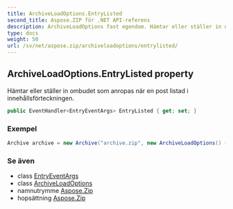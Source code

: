 ```yaml
---
title: ArchiveLoadOptions.EntryListed
second_title: Aspose.ZIP för .NET API-referens
description: ArchiveLoadOptions fast egendom. Hämtar eller ställer in ombudet som anropas när en post listad i innehållsförteckningen.
type: docs
weight: 50
url: /sv/net/aspose.zip/archiveloadoptions/entrylisted/
---
```

## ArchiveLoadOptions.EntryListed property

Hämtar eller ställer in ombudet som anropas när en post listad i innehållsförteckningen.

```csharp
public EventHandler<EntryEventArgs> EntryListed { get; set; }
```

### Exempel

```csharp
Archive archive = new Archive("archive.zip", new ArchiveLoadOptions() { EntryListed = (s, e) => { Console.WriteLine(e.Entry.Name); } });
```

### Se även

* class [EntryEventArgs](../../entryeventargs/)
* class [ArchiveLoadOptions](../)
* namnutrymme [Aspose.Zip](../../archiveloadoptions/)
* hopsättning [Aspose.Zip](../../../)


